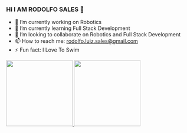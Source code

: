 ### Hi I AM RODOLFO SALES 👋

- 🔭 I’m currently working on Robotics
- 🌱 I’m currently learning Full Stack Development
- 👯 I’m looking to collaborate on Robotics and Full Stack Development
- 📫 How to reach me: rodolfo.luiz.sales@gmail.com
- ⚡ Fun fact: I Love To Swim

 <div>
  <a href="https://github.com/RodolfoSales">
  <img height="180em" src="https://github-readme-stats.vercel.app/api?username=RodolfoSales&show_icons=true&theme=vision-friendly-dark&include_all_commits=true&count_private=true&"/>
  <img height="180em" src="https://github-readme-stats.vercel.app/api/top-langs/?username=RodolfoSales&layout=compact&langs_count=7&theme=vision-friendly-dark"/>
</div>

